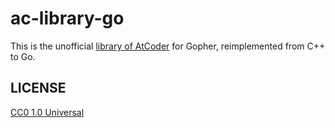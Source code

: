 # ac-library-go
This is the unofficial [library of AtCoder](https://github.com/atcoder/ac-library) for Gopher, reimplemented from C++ to Go.

## LICENSE
[CC0 1.0 Universal](LICENSE)
